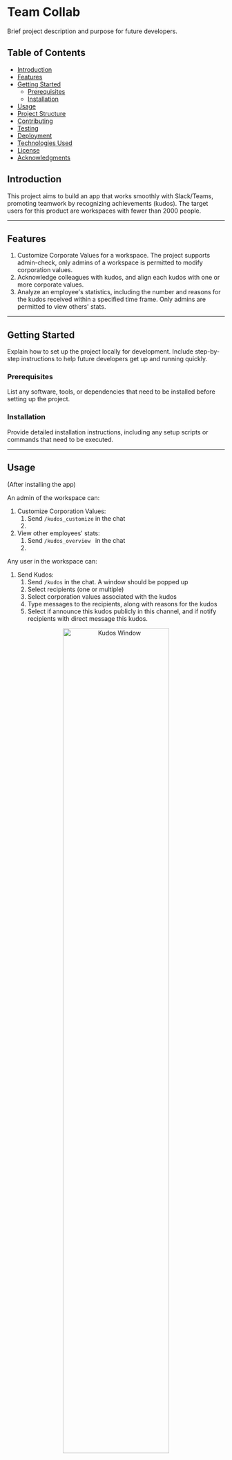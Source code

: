 # Team Collab 

Brief project description and purpose for future developers. 

## Table of Contents
- [Introduction](#introduction)
- [Features](#features)
- [Getting Started](#getting-started)
  - [Prerequisites](#prerequisites)
  - [Installation](#installation)
- [Usage](#usage)
- [Project Structure](#project-structure)
- [Contributing](#contributing)
- [Testing](#testing)
- [Deployment](#deployment)
- [Technologies Used](#technologies-used)
- [License](#license)
- [Acknowledgments](#acknowledgments)

## Introduction

This project aims to build an app that works smoothly with Slack/Teams, promoting teamwork by recognizing achievements (kudos). The target users for this product are workspaces with fewer than 2000 people.

---
## Features


1. Customize Corporate Values for a workspace. The project supports admin-check, only admins of a workspace is permitted to modify corporation values. 
2. Acknowledge colleagues with kudos, and align each kudos with one or more corporate values.
3. Analyze an employee's statistics, including the number and reasons for the kudos received within a specified time frame. Only admins are permitted to view others' stats. 

---
## Getting Started

Explain how to set up the project locally for development. Include step-by-step instructions to help future developers get up and running quickly.

### Prerequisites

List any software, tools, or dependencies that need to be installed before setting up the project.

### Installation

Provide detailed installation instructions, including any setup scripts or commands that need to be executed.

---
## Usage
(After installing the app)

An admin of the workspace can:
1. Customize Corporation Values:
   1. Send `/kudos_customize` in the chat
   2. 
2. View other employees' stats:
   1. Send `/kudos_overview ` in the chat
   2. 

Any user in the workspace can:
1. Send Kudos:
   1. Send `/kudos` in the chat. A window should be popped up
   2. Select recipients (one or multiple)
   3. Select corporation values associated with the kudos
   4. Type messages to the recipients, along with reasons for the kudos
   5. Select if announce this kudos publicly in this channel, and if notify recipients with direct message this kudos. 
<div style="text-align:center">
  <img src="./images/kudos_window.png" alt="Kudos Window" width="70%">
</div>

---
## Project Structure

Outline the structure of the project. Describe the purpose of each major directory and important files. This section provides a roadmap for developers to navigate the codebase.

This project can mainly be divided into 3 parts, in the order of the dataflow: Slack, Backend and database

### Slack

### Backend

### Database
This section introduces the design of our database component. We choose to use Microsoft Azure to host our database and PostgreSQL as our main language. We will introduce below the design of our tables and the functionalities we currently support 
#### Table Design
To support multiple workspaces, we choose to create a new *schema* for each workspace. For each schema, we have the following tables and constraints: 

##### 1. Table: `users`

- **Columns:**
  - `slack_id` (VARCHAR(20), Primary Key): Unique identifier for Slack users.
  - `name` (TEXT): Name of the user.

##### 2. Table: `channels`

- **Columns:**
  - `id` (VARCHAR(20), Primary Key): Unique identifier for channels.
  - `name` (TEXT): Name of the channel.

##### 3. Table: `messages`

- **Columns:**
  - `id` (VARCHAR(50))
  - `time` (TIMESTAMP): Timestamp of the message.
  - `from_slack_id` (VARCHAR(20), Foreign Key): References `users` table for sender.
  - `to_slack_id` (VARCHAR(20), Foreign Key): References `users` table for recipient.
  - `channel_id` (VARCHAR(20), Foreign Key): References `channels` table for the channel.
  - `text` (TEXT)

- **Primary Key:**
  - Composite key on `(id, from_slack_id, to_slack_id)`.

##### 4. Table: `corp_values`

- **Columns:**
  - `id` (SERIAL, Primary Key): Auto-incremented identifier.
  - `corp_value` (TEXT): Corporate values.

##### 5. Table: `kudos`

- **Columns:**
  - `message_id` (VARCHAR(30), Primary Key): Unique identifier for the kudos message.
  - `corp_value_id` (INTEGER, Foreign Key): References `corp_values` table.

**Note:**
- Foreign key constraints are established for referential integrity.
- Appropriate actions on delete (`NO ACTION`, `CASCADE`) are specified based on the relationships.
- Column data types and constraints are provisionally set; consider adjustments based on specific requirements and constraints.
- Every id except the id for `copr_values` is generated by slack and is unlikely to collide. The id for `corp_values` is automatically generated by a sequence. 
- The primary key of `messages` is set to a couple since we want to enable multiple recipients.


#### Code Design
1. To establish a connection with our database, use the `get_DAO()` function available in `__init__.py`. This practice ensures the prevention of creating multiple connections to our database.

2. The `DAObase` is an interface that any Data Access Object must adhere to. For specific behaviors expected from a `DAObase` instance, please refer to the documentations in `main/database/dao_base.py`.

3. The `DAOPostgreSQL` class is an implementation of the `DAObase` interface using PostgreSQL. It is very important to modify the default parameters within the `DAOPostgreSQL.__init__` with your individual account information after setting up your Azure account.

4. If there is necessary modifications to the database design, make the required changes in `init.sql` file and remember to also change relevant sections of `dao_psql.py`. This ensures consistency between the database design and its corresponding implementation.

## Contributing

Explain how others can contribute to the project. Include information about the contribution process, coding standards, and any guidelines for submitting issues or pull requests.

### Database 
1. Multiple injections in the functions of DAOPostgreSQL stem from unforeseen behaviors in the _select_schema helper functions. Invoking this helper function tends to induce instability in the connection to Azure, leading to prolonged query times and potential non-responsiveness. A team member attempted to address this issue by committing the current session after selecting the schema; however, this solution fails to pass the pytest.

2. Add an organization goal component to or project. It should behave like company values, but its cope is only restricted in small teams, and they might be more frequently changed by new goals. Think of them as short term tasks. Admins of a workspace/channel should be able to modify them just like company values. 

3. Enhance the robustness of the code by addressing additional edge cases and unexpected behaviors triggered by unusual inputs or connection instability. This proactive approach will contribute to a more resilient and reliable system, capable of handling diverse scenarios effectively.

## Testing

Presently, our testing framework exclusively comprises unit tests for the database. Each test involves the creation and subsequent teardown of a new schema. It's crucial to note that these tests address only the fundamental aspects of the functionalities; they lack comprehensiveness. Nevertheless, the success of these tests is a prerequisite before implementing any modifications to the database components.

To streamline the testing process, a team member has configured GitHub Actions to automatically run these tests whenever a new push is made to the main branch. This automation ensures continuous validation of the database functionalities, contributing to the overall reliability of our system.

## Deployment

Provide guidance on deploying the project to production. Include any specific configurations or considerations for deployment environments.

## Technologies Used

List the technologies, frameworks, and tools used in the project. This section helps developers understand the tech stack.

## License

Specify the project's license. This informs future developers about the terms under which they can use, modify, and distribute the project.

## Acknowledgments

Express gratitude to individuals or organizations that contributed to the project. This can include mentions of libraries, tools, or resources used.
